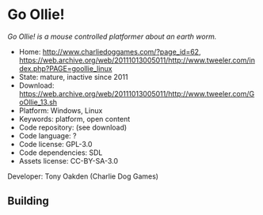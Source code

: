 # Go Ollie!

_Go Ollie! is a mouse controlled platformer about an earth worm._

- Home: http://www.charliedoggames.com/?page_id=62, https://web.archive.org/web/20111013005011/http://www.tweeler.com/index.php?PAGE=goollie_linux
- State: mature, inactive since 2011
- Download: https://web.archive.org/web/20111013005011/http://www.tweeler.com/GoOllie_13.sh
- Platform: Windows, Linux
- Keywords: platform, open content
- Code repository: (see download)
- Code language: ?
- Code license: GPL-3.0
- Code dependencies: SDL
- Assets license: CC-BY-SA-3.0

Developer: Tony Oakden (Charlie Dog Games)

## Building
